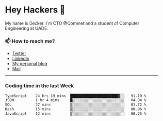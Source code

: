# Hey Hackers 👋

My name is Decker. I`m CTO @Commet and a student of Computer Engineering at UADE.

### 📫 How to reach me?
- [Twitter](https://x.com/0xDecker) 
- [LinkedIn](https://www.linkedin.com/in/decker-urbano/) 
- [My personal blog](http://decker.sh) 
- [Mail](mailto:me@decker.sh)

---

### Coding time in the last Week

<!--START_SECTION:waka-->

```txt
TypeScript    24 hrs 19 mins  ██████████████████████▓░░   91.19 %
JSON          1 hr 4 mins     █░░░░░░░░░░░░░░░░░░░░░░░░   04.04 %
SQL           27 mins         ▒░░░░░░░░░░░░░░░░░░░░░░░░   01.72 %
Bash          15 mins         ▒░░░░░░░░░░░░░░░░░░░░░░░░   00.96 %
JavaScript    12 mins         ▒░░░░░░░░░░░░░░░░░░░░░░░░   00.75 %
```

<!--END_SECTION:waka-->
